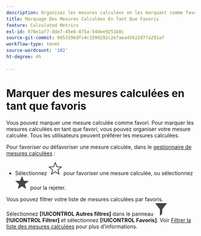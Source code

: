 ```yaml
---
description: Organisez les mesures calculées en les marquant comme favoris.
title: Marquage Des Mesures Calculées En Tant Que Favoris
feature: Calculated Metrics
exl-id: 978e1af7-dde7-45e6-875a-54dee9251b8c
source-git-commit: 665319bdfc4c1599292c2e7aea45622d77a291a7
workflow-type: tm+mt
source-wordcount: '102'
ht-degree: 4%

---
```


# Marquer des mesures calculées en tant que favoris

Vous pouvez marquer une mesure calculée comme favori. Pour marquer les mesures calculées en tant que favori, vous pouvez organiser votre mesure calculée. Tous les utilisateurs peuvent préférer les mesures calculées.

Pour favoriser ou défavoriser une mesure calculée, dans le [gestionnaire de mesures calculées](cm-manager.md) :

* Sélectionnez ![StarOutline](/help/assets/icons/StarOutline.svg) pour favoriser une mesure calculée, ou sélectionnez ![Star](/help/assets/icons/Star.svg) pour la rejeter.

Vous pouvez filtrer votre liste de mesures calculées par favoris. Sélectionnez **[!UICONTROL Autres filtres]** dans le panneau ![Filtrer](/help/assets/icons/Filter.svg) **[!UICONTROL Filtrer]** et sélectionnez **[!UICONTROL Favoris]**. Voir [Filtrer la liste des mesures calculées](cm-filter.md) pour plus d’informations.
